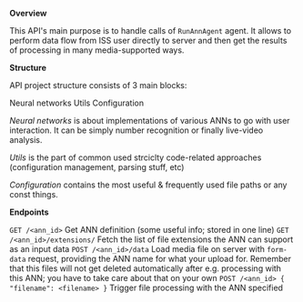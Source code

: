 **Overview**

This API's main purpose is to handle calls of `RunAnnAgent` agent. It allows to perform data flow from ISS user directly to server and then get the results of processing in many media-supported ways.

**Structure**

API project structure consists of 3 main blocks:

Neural networks
Utils
Configuration

_Neural networks_ is about implementations of various ANNs to go with user interaction. It can be simply number recognition or finally live-video analysis.

_Utils_ is the part of common used strciclty code-related approaches (configuration management, parsing stuff, etc)

_Configuration_ contains the most useful & frequently used file paths or any const things.

**Endpoints**

`GET /<ann_id>` Get ANN definition (some useful info; stored in one line)
`GET /<ann_id>/extensions/` Fetch the list of file extensions the ANN can support as an input data
`POST /<ann_id>/data` Load media file on server with `form-data` request, providing the ANN name for what your upload for. Remember that this files will not get deleted automatically after e.g. processing with this ANN; you have to take care about that on your own
`POST /<ann_id> { "filename": <filename> }` Trigger file processing with the ANN specified

